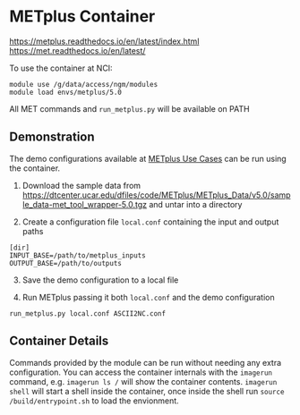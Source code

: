 # METplus Container

https://metplus.readthedocs.io/en/latest/index.html
https://met.readthedocs.io/en/latest/

To use the container at NCI:

    module use /g/data/access/ngm/modules
    module load envs/metplus/5.0

All MET commands and `run_metplus.py` will be available on PATH

## Demonstration

The demo configurations available at
[METplus Use Cases](https://metplus.readthedocs.io/en/latest/Users_Guide/usecases.html) can be run
using the container.

1. Download the sample data from https://dtcenter.ucar.edu/dfiles/code/METplus/METplus_Data/v5.0/sample_data-met_tool_wrapper-5.0.tgz and untar into a directory

2. Create a configuration file `local.conf` containing the input and output paths
```
[dir]
INPUT_BASE=/path/to/metplus_inputs
OUTPUT_BASE=/path/to/outputs
```

3. Save the demo configuration to a local file

4. Run METplus passing it both `local.conf` and the demo configuration
```
run_metplus.py local.conf ASCII2NC.conf
```

## Container Details

Commands provided by the module can be run without needing any extra
configuration. You can access the container internals with the `imagerun`
command, e.g. `imagerun ls /` will show the container contents. `imagerun
shell` will start a shell inside the container, once inside the shell run
`source /build/entrypoint.sh` to load the envionment.
